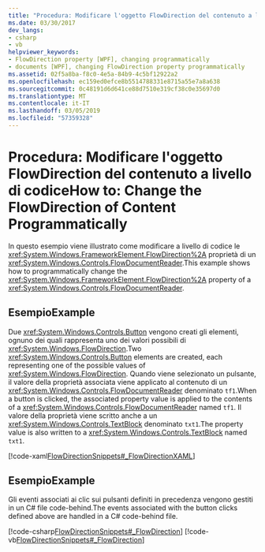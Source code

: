 ```yaml
---
title: "Procedura: Modificare l'oggetto FlowDirection del contenuto a livello di codice"
ms.date: 03/30/2017
dev_langs:
- csharp
- vb
helpviewer_keywords:
- FlowDirection property [WPF], changing programmatically
- documents [WPF], changing FlowDirection property programmatically
ms.assetid: 02f5a8ba-f8c0-4e5a-84b9-4c5bf12922a2
ms.openlocfilehash: ec159ed0efce8b5514788331e8715a55e7a8a638
ms.sourcegitcommit: 0c48191d6d641ce88d7510e319cf38c0e35697d0
ms.translationtype: MT
ms.contentlocale: it-IT
ms.lasthandoff: 03/05/2019
ms.locfileid: "57359328"
---
```

# <a name="how-to-change-the-flowdirection-of-content-programmatically"></a><span data-ttu-id="54040-102">Procedura: Modificare l'oggetto FlowDirection del contenuto a livello di codice</span><span class="sxs-lookup"><span data-stu-id="54040-102">How to: Change the FlowDirection of Content Programmatically</span></span>
<span data-ttu-id="54040-103">In questo esempio viene illustrato come modificare a livello di codice le <xref:System.Windows.FrameworkElement.FlowDirection%2A> proprietà di un <xref:System.Windows.Controls.FlowDocumentReader>.</span><span class="sxs-lookup"><span data-stu-id="54040-103">This example shows how to programmatically change the <xref:System.Windows.FrameworkElement.FlowDirection%2A> property of a <xref:System.Windows.Controls.FlowDocumentReader>.</span></span>  
  
## <a name="example"></a><span data-ttu-id="54040-104">Esempio</span><span class="sxs-lookup"><span data-stu-id="54040-104">Example</span></span>  
 <span data-ttu-id="54040-105">Due <xref:System.Windows.Controls.Button> vengono creati gli elementi, ognuno dei quali rappresenta uno dei valori possibili di <xref:System.Windows.FlowDirection>.</span><span class="sxs-lookup"><span data-stu-id="54040-105">Two <xref:System.Windows.Controls.Button> elements are created, each representing one of the possible values of <xref:System.Windows.FlowDirection>.</span></span> <span data-ttu-id="54040-106">Quando viene selezionato un pulsante, il valore della proprietà associata viene applicato al contenuto di un <xref:System.Windows.Controls.FlowDocumentReader> denominato `tf1`.</span><span class="sxs-lookup"><span data-stu-id="54040-106">When a button is clicked, the associated property value is applied to the contents of a <xref:System.Windows.Controls.FlowDocumentReader> named `tf1`.</span></span>  <span data-ttu-id="54040-107">Il valore della proprietà viene scritto anche a un <xref:System.Windows.Controls.TextBlock> denominato `txt1`.</span><span class="sxs-lookup"><span data-stu-id="54040-107">The property value is also written to a <xref:System.Windows.Controls.TextBlock> named `txt1`.</span></span>  
  
 [!code-xaml[FlowDirectionSnippets#_FlowDirectionXAML](~/samples/snippets/csharp/VS_Snippets_Wpf/FlowDirectionSnippets/CSharp/Window1.xaml#_flowdirectionxaml)]  
  
## <a name="example"></a><span data-ttu-id="54040-108">Esempio</span><span class="sxs-lookup"><span data-stu-id="54040-108">Example</span></span>  
 <span data-ttu-id="54040-109">Gli eventi associati ai clic sui pulsanti definiti in precedenza vengono gestiti in un C# file code-behind.</span><span class="sxs-lookup"><span data-stu-id="54040-109">The events associated with the button clicks defined above are handled in a C# code-behind file.</span></span>  
  
 [!code-csharp[FlowDirectionSnippets#_FlowDirection](~/samples/snippets/csharp/VS_Snippets_Wpf/FlowDirectionSnippets/CSharp/Window1.xaml.cs#_flowdirection)]
 [!code-vb[FlowDirectionSnippets#_FlowDirection](~/samples/snippets/visualbasic/VS_Snippets_Wpf/FlowDirectionSnippets/VisualBasic/Window1.xaml.vb#_flowdirection)]
